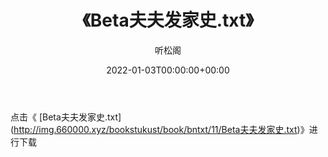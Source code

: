 ﻿---
title:  《Beta夫夫发家史.txt》
date:   2022-01-03T00:00:00+00:00
author: 听松阁
layout: post
permalink: /Beta夫夫发家史/
categories: 小说
tags: [小说]
---

点击《 [Beta夫夫发家史.txt](<a href="http://img.660000.xyz/bookstukust/book/bntxt/11/Beta" target=_blank>http://img.660000.xyz/bookstukust/book/bntxt/11/Beta夫夫发家史.txt)》进行下载